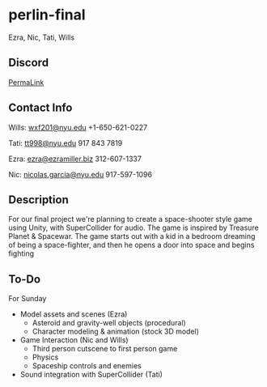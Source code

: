 # perlin-final
Ezra, Nic, Tati, Wills

## Discord

[PermaLink](https://discord.gg/GpjEGff)

## Contact Info

Wills: wxf201@nyu.edu +1-650-621-0227

Tati: tt998@nyu.edu 917 843 7819

Ezra: ezra@ezramiller.biz 312-607-1337

Nic: nicolas.garcia@nyu.edu 917-597-1096

## Description

For our final project we're planning to create a space-shooter style game using Unity, with SuperCollider for audio. The game is inspired by Treasure Planet & Spacewar. The game starts out with a kid in a bedroom dreaming of being a space-fighter, and then he opens a door into space and begins fighting

## To-Do

For Sunday

- Model assets and scenes (Ezra)
	- Asteroid and gravity-well objects (procedural)
	- Character modeling & animation (stock 3D model)
- Game Interaction (Nic and Wills)
	- Third person cutscene to first person game
	- Physics
	- Spaceship controls and enemies
- Sound integration with SuperCollider (Tati)
